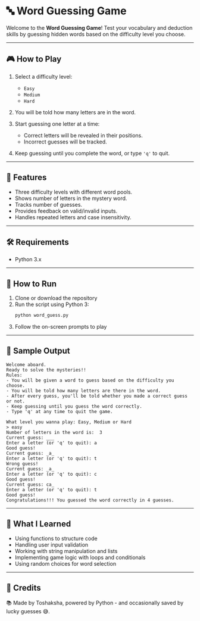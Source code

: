# 🔤 Word Guessing Game

Welcome to the **Word Guessing Game**!
Test your vocabulary and deduction skills by guessing hidden words based on the difficulty level you choose.

---

## 🎮 How to Play

1. Select a difficulty level:
   - `Easy`
   - `Medium`
   - `Hard`

2. You will be told how many letters are in the word.

3. Start guessing one letter at a time:
   - Correct letters will be revealed in their positions.
   - Incorrect guesses will be tracked.

4. Keep guessing until you complete the word, or type `'q'` to quit.

---

## 🧠 Features

- Three difficulty levels with different word pools.
- Shows number of letters in the mystery word.
- Tracks number of guesses.
- Provides feedback on valid/invalid inputs.
- Handles repeated letters and case insensitivity.
 
---

## 🛠️ Requirements

- Python 3.x

---

## 🚀 How to Run

1. Clone or download the repository  
2. Run the script using Python 3:  
   ```bash
   python word_guess.py
3. Follow the on-screen prompts to play

---

## 📌 Sample Output
```
Welcome aboard.
Ready to solve the mysteries!!
Rules:
- You will be given a word to guess based on the difficulty you choose.
- You will be told how many letters are there in the word.
- After every guess, you'll be told whether you made a correct guess or not.
- Keep guessing until you guess the word correctly.
- Type 'q' at any time to quit the game.

What level you wanna play: Easy, Medium or Hard
> easy
Number of letters in the word is:  3
Current guess: ___
Enter a letter (or 'q' to quit): a
Good guess!
Current guess: _a_
Enter a letter (or 'q' to quit): t
Wrong guess!
Current guess: _a_
Enter a letter (or 'q' to quit): c
Good guess!
Current guess: ca_
Enter a letter (or 'q' to quit): t
Good guess!
Congratulations!!! You guessed the word correctly in 4 guesses.
```
---

## 🎯 What I Learned

- Using functions to structure code
- Handling user input validation
- Working with string manipulation and lists
- Implementing game logic with loops and conditionals
- Using random choices for word selection

---

## 🙌 Credits
📚 Made by Toshaksha, powered by Python - and occasionally saved by lucky guesses 😅.